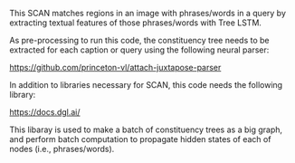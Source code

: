 This SCAN matches regions in an image with phrases/words in a query by extracting textual features of those phrases/words with Tree LSTM.

As pre-processing to run this code, the constituency tree needs to be extracted for each caption or query using the following neural parser:

https://github.com/princeton-vl/attach-juxtapose-parser

In addition to libraries necessary for SCAN, this code needs the following library:

https://docs.dgl.ai/

This libaray is used to make a batch of constituency trees as a big graph, and perform batch computation to propagate hidden states of each of nodes (i.e., phrases/words).
